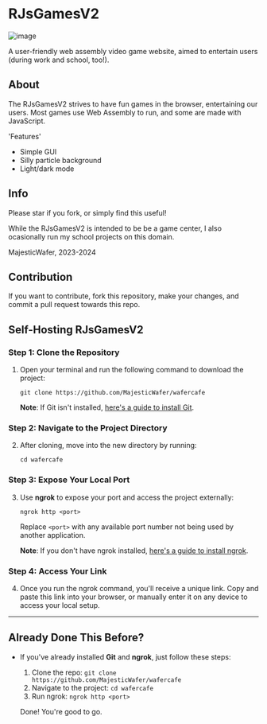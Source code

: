# RJsGamesV2
![image](https://private-user-images.githubusercontent.com/165026336/370352985-8c571d5f-8fec-4cb5-a0e4-71c7cdde86b7.png?jwt=eyJhbGciOiJIUzI1NiIsInR5cCI6IkpXVCJ9.eyJpc3MiOiJnaXRodWIuY29tIiwiYXVkIjoicmF3LmdpdGh1YnVzZXJjb250ZW50LmNvbSIsImtleSI6ImtleTUiLCJleHAiOjE3MjcxOTE3OTQsIm5iZiI6MTcyNzE5MTQ5NCwicGF0aCI6Ii8xNjUwMjYzMzYvMzcwMzUyOTg1LThjNTcxZDVmLThmZWMtNGNiNS1hMGU0LTcxYzdjZGRlODZiNy5wbmc_WC1BbXotQWxnb3JpdGhtPUFXUzQtSE1BQy1TSEEyNTYmWC1BbXotQ3JlZGVudGlhbD1BS0lBVkNPRFlMU0E1M1BRSzRaQSUyRjIwMjQwOTI0JTJGdXMtZWFzdC0xJTJGczMlMkZhd3M0X3JlcXVlc3QmWC1BbXotRGF0ZT0yMDI0MDkyNFQxNTI0NTRaJlgtQW16LUV4cGlyZXM9MzAwJlgtQW16LVNpZ25hdHVyZT00ZTE2N2NhNDhiZmVmMzEzNjJkMGIzM2I3NDA0NDU2N2ZlY2I3MWQyYWZjZWRjZDRhZTUzM2E0ZmRhODA0ODVlJlgtQW16LVNpZ25lZEhlYWRlcnM9aG9zdCJ9.LvPq4TKl1SbXF-dr9qnG0spSnN4CtfuKADnfaHfNUPM)

A user-friendly web assembly video game website, aimed to entertain users (during work and school, too!).

## About

The RJsGamesV2 strives to have fun games in the browser, entertaining our users. Most games use Web Assembly to run, and some are made with JavaScript.

'Features'
- Simple GUI
- Silly particle background
- Light/dark mode

## Info

Please star if you fork, or simply find this useful!

While the RJsGamesV2 is intended to be be a game center, I also ocasionally run my school projects on this domain.

MajesticWafer, 2023-2024

## Contribution

If you want to contribute, fork this repository, make your changes, and commit a pull request towards this repo.

## Self-Hosting RJsGamesV2

### Step 1: Clone the Repository

1. Open your terminal and run the following command to download the project:

   `git clone https://github.com/MajesticWafer/wafercafe`

   **Note**: If Git isn't installed, [here's a guide to install Git](https://git-scm.com/book/en/v2/Getting-Started-Installing-Git).

### Step 2: Navigate to the Project Directory

2. After cloning, move into the new directory by running:

   `cd wafercafe`

### Step 3: Expose Your Local Port

3. Use **ngrok** to expose your port and access the project externally:

   `ngrok http <port>`

   Replace `<port>` with any available port number not being used by another application.

   **Note**: If you don't have ngrok installed, [here's a guide to install ngrok](https://ngrok.com/download).

### Step 4: Access Your Link

4. Once you run the ngrok command, you'll receive a unique link. Copy and paste this link into your browser, or manually enter it on any device to access your local setup.

---

## Already Done This Before?

- If you've already installed **Git** and **ngrok**, just follow these steps:
  
  1. Clone the repo: `git clone https://github.com/MajesticWafer/wafercafe`
  2. Navigate to the project: `cd wafercafe`
  3. Run ngrok: `ngrok http <port>`

  Done! You're good to go.
